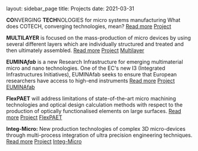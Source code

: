 layout: sidebar_page
title: Projects
date: 2021-03-31

<strong>CO</strong>NVERGING <strong>TECH</strong>NOLOGIES for micro systems manufacturing What does COTECH, converging technologies, mean? <a href="#">Read more</a> <a href="#">Project</a>

<strong>MULTILAYER</strong> is focused on the mass-production of micro devices by using several different layers which are individually structured and treated and then ultimately assembled. <a href="#">Read more</a> <a href="#">Project</a> <a href="#">Multilayer</a>

<strong>EUMINA<em>fab</em></strong> is a new Research Infrastructure for emerging multimaterial micro and nano technologies. One of the EC's new I3 (Integrated Infrastructures Initiatives), EUMINAfab seeks to ensure that European researchers have access to high-end instruments <a href="#">Read more</a> <a href="#">Project</a> <a href="#">EUMINAfab</a>

<strong>FlexPAET</strong> will address limitations of state-of-the-art micro machining technologies and optical design calculation methods with respect to the production of optically functionalised elements on large surfaces. <a href="#">Read more</a> <a href="#">Project</a> <a href="#">FlexPAET</a>

<strong>Integ-Micro:</strong> New production technologies of complex 3D micro-devices through multi-process integration of ultra precision engineering techniques. <a href="./Integ-Micro.html">Read more</a> <a href="#">Project</a> <a href="#./Integ-Micro.html">Integ-Micro</a>


